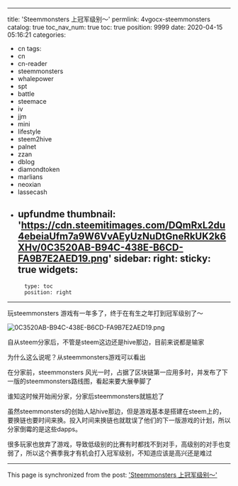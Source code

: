 
---
title: 'Steemmonsters 上冠军级别～'
permlink: 4vgocx-steemmonsters
catalog: true
toc_nav_num: true
toc: true
position: 9999
date: 2020-04-15 05:16:21
categories:
- cn
tags:
- cn
- cn-reader
- steemmonsters
- whalepower
- spt
- battle
- steemace
- iv
- jjm
- mini
- lifestyle
- steem2hive
- palnet
- zzan
- dblog
- diamondtoken
- marlians
- neoxian
- lassecash
- upfundme
thumbnail: 'https://cdn.steemitimages.com/DQmRxL2du4ebeiaUfm7a9W6VvAEyUzNuDtGneRkUK2k6XHv/0C3520AB-B94C-438E-B6CD-FA9B7E2AED19.png'
sidebar:
    right:
        sticky: true
widgets:
    -
        type: toc
        position: right
---


玩steemmonsters 游戏有一年多了，终于在有生之年打到冠军级别了～

![0C3520AB-B94C-438E-B6CD-FA9B7E2AED19.png](https://cdn.steemitimages.com/DQmRxL2du4ebeiaUfm7a9W6VvAEyUzNuDtGneRkUK2k6XHv/0C3520AB-B94C-438E-B6CD-FA9B7E2AED19.png)

自从steem分家后，不管是steem这边还是hive那边，目前来说都是输家

为什么这么说呢？从steemmonsters游戏可以看出

在分家前，steemmonsters 风光一时，占据了区块链第一应用多时，并发布了下一版的steemmonsters路线图，看起来要大展拳脚了

谁知这时候开始闹分家，分家后steemmonsters就尴尬了

虽然steemmonsters的创始人站hive那边，但是游戏基本是搭建在steem上的，要换链也要时间来换。投入时间来换链也就耽误了他们的下一版游戏的计划，所以分家倒霉的是这些dapps。

很多玩家也放弃了游戏，导致低级别的比赛有时都找不到对手，高级别的对手也变弱了，所以这个赛季我才有机会打入冠军级别，不知道应该是高兴还是难过

- - -

This page is synchronized from the post: ['Steemmonsters 上冠军级别～'](https://steemit.com/@ericet/4vgocx-steemmonsters)
